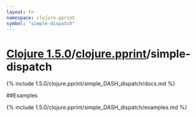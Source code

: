 ```yaml
---
layout: fn
namespace: clojure.pprint
symbol: "simple-dispatch"
---
```


# [Clojure 1.5.0](../../)/[clojure.pprint](../)/simple-dispatch

{% include 1.5.0/clojure.pprint/simple_DASH_dispatch/docs.md %}

##Examples

{% include 1.5.0/clojure.pprint/simple_DASH_dispatch/examples.md %}

